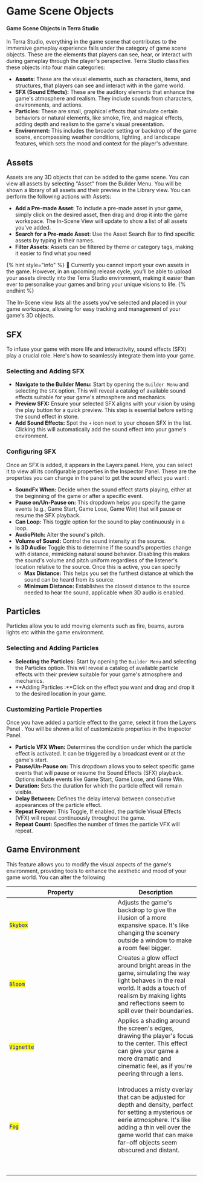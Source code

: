 # Game Scene Objects

#### Game Scene Objects in Terra Studio

In Terra Studio, everything in the game scene that contributes to the immersive gameplay experience falls under the category of game scene objects. These are the elements that players can see, hear, or interact with during gameplay through the player's perspective. Terra Studio classifies these objects into four main categories:

* **Assets:** These are the visual elements, such as characters, items, and structures, that players can see and interact with in the game world.
* **SFX (Sound Effects):** These are the auditory elements that enhance the game's atmosphere and realism. They include sounds from characters, environments, and actions.
* **Particles:** These are small, graphical effects that simulate certain behaviors or natural elements, like smoke, fire, and magical effects, adding depth and realism to the game's visual presentation.
* **Environment:** This includes the broader setting or backdrop of the game scene, encompassing weather conditions, lighting, and landscape features, which sets the mood and context for the player's adventure.

## Assets

Assets are any 3D objects that can be added to the game scene. You can view all assets by selecting "Asset" from the Builder Menu. You will be shown a library of all assets and their preview in the Library view. You can perform the following actions with Assets:&#x20;

* **Add a Pre-made Asset**: To include a pre-made asset in your game, simply click on the desired asset, then drag and drop it into the game workspace. The In-Scene View will update to show a list of all assets you've added.
* **Search for a Pre-made Asset**: Use the Asset Search Bar to find specific assets by typing in their names.
* **Filter Assets**: Assets can be filtered by theme or category tags, making it easier to find what you need

{% hint style="info" %}
:dart:  Currently you cannot import your own assets in the game. However, in an upcoming release cycle, you'll be able to upload your assets directly into the Terra Studio environment, making it easier than ever to personalise your games and bring your unique visions to life.
{% endhint %}

The In-Scene view lists all the assets you've selected and placed in your game workspace, allowing for easy tracking and management of your game's 3D objects.

## SFX

To infuse your game with more life and interactivity, sound effects (SFX) play a crucial role. Here's how to seamlessly integrate them into your game.

### **Selecting and Adding SFX**

* **Navigate to the Builder Menu:** Start by opening the `Builder Menu` and selecting the `SFX` option. This will reveal a catalog of available sound effects suitable for your game's atmosphere and mechanics.
* **Preview SFX:** Ensure your selected SFX aligns with your vision by using the play button for a quick preview. This step is essential before setting the sound effect in stone.
* **Add Sound Effects:** Spot the `+` icon next to your chosen SFX in the list. Clicking this will automatically add the sound effect into your game's environment.

### **Configuring SFX**&#x20;

Once an SFX is added, it appears in the Layers panel. Here, you can select it to view all its configurable properties in the Inspector Panel. These are the properties you can change in the panel to get the sound effect you want :

* **SoundFx When:** Decide when the sound effect starts playing, either at the beginning of the game or after a specific event.
* **Pause on/Un-Pause on:** This dropdown helps you specify the game events (e.g., Game Start, Game Lose, Game Win) that will pause or resume the SFX playback.
* **Can Loop:** This toggle option for the sound to play continuously in a loop.
* **AudioPitch:** Alter the sound's pitch.
* **Volume of Sound:** Control the sound intensity at the source.
* **Is 3D Audio:** Toggle this to determine if the sound's properties change with distance, mimicking natural sound behavior. Disabling this makes the sound's volume and pitch uniform regardless of the listener's location relative to the source. Once this is active, you can specify
  * **Max Distance:** This helps you set the furthest distance at which the sound can be heard from its source.
  * **Minimum Distance:** Establishes the closest distance to the source needed to hear the sound, applicable when 3D audio is enabled.



## **Particles**

Particles allow you to add moving elements such as fire, beams, aurora lights etc within the game environment.&#x20;

### **Selecting and Adding Particles**

* **Selecting the Particles:** Start by opening the `Builder Menu` and selecting the Particles option. This will reveal a catalog of available particle effects with their preview suitable for your game's atmosphere and mechanics.
* **Adding Particles :**Click on the effect you want and drag and drop it to the desired location in your game.&#x20;

### Customizing Particle Properties

Once you have added a particle effect to the game, select it from the Layers Panel . You will be shown a list of customizable  properties in the Inspector Panel. &#x20;

* **Particle VFX When:** Determines the condition under which the particle effect is activated. It can be triggered by a broadcast event or at the game's start.
* **Pause/Un-Pause on:** This dropdown allows you to select specific game events that will pause or resume the Sound Effects (SFX) playback. Options include events like Game Start, Game Lose, and Game Win.
* **Duration:** Sets the duration for which the particle effect will remain visible.
* **Delay Between:** Defines the delay interval between consecutive appearances of the particle effect.
* **Repeat Forever:** This Toggle, If enabled, the particle Visual Effects (VFX) will repeat continuously throughout the game.
* **Repeat Count:** Specifies the number of times the particle VFX will repeat.

## Game Environment

This feature allows you to modify the visual aspects of the game's environment, providing tools to enhance the aesthetic and mood of your game world. You can alter the following&#x20;

<table><thead><tr><th width="271">Property</th><th>Description</th></tr></thead><tbody><tr><td><mark style="color:blue;"><code>Skybox</code></mark></td><td>Adjusts the game's backdrop to give the illusion of a more expansive space. It's like changing the scenery outside a window to make a room feel bigger.</td></tr><tr><td><mark style="color:blue;"><code>Bloom</code></mark></td><td>Creates a glow effect around bright areas in the game, simulating the way light behaves in the real world. It adds a touch of realism by making lights and reflections seem to spill over their boundaries.</td></tr><tr><td><mark style="color:blue;"><code>Vignette</code></mark></td><td>Applies a shading around the screen's edges, drawing the player's focus to the center. This effect can give your game a more dramatic and cinematic feel, as if you're peering through a lens.</td></tr><tr><td><mark style="color:blue;"><code>Fog</code></mark></td><td><p></p><p>Introduces a misty overlay that can be adjusted for depth and density, perfect for setting a mysterious or eerie atmosphere. It's like adding a thin veil over the game world that can make far-off objects seem obscured and distant.</p><p><br></p></td></tr></tbody></table>

